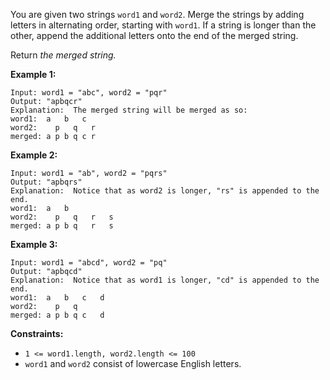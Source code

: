 You are given two strings `word1` and `word2`. Merge the strings by adding
letters in alternating order, starting with `word1`. If a string is longer
than the other, append the additional letters onto the end of the merged
string.

Return _the merged string._



**Example 1:**

    
    
    Input: word1 = "abc", word2 = "pqr"
    Output: "apbqcr"
    Explanation:  The merged string will be merged as so:
    word1:  a   b   c
    word2:    p   q   r
    merged: a p b q c r
    

**Example 2:**

    
    
    Input: word1 = "ab", word2 = "pqrs"
    Output: "apbqrs"
    Explanation:  Notice that as word2 is longer, "rs" is appended to the end.
    word1:  a   b 
    word2:    p   q   r   s
    merged: a p b q   r   s
    

**Example 3:**

    
    
    Input: word1 = "abcd", word2 = "pq"
    Output: "apbqcd"
    Explanation:  Notice that as word1 is longer, "cd" is appended to the end.
    word1:  a   b   c   d
    word2:    p   q 
    merged: a p b q c   d
    



**Constraints:**

  * `1 <= word1.length, word2.length <= 100`
  * `word1` and `word2` consist of lowercase English letters.

